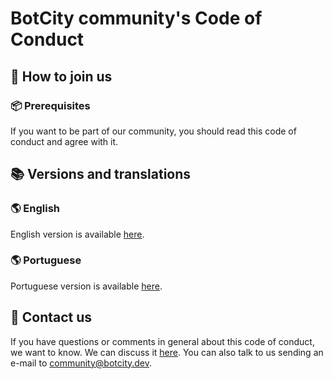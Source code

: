 # BotCity community's Code of Conduct

## 🚀 How to join us
### 📦 Prerequisites
If you want to be part of our community, you should read this code of conduct and agree with it.

## 📚 Versions and translations
### 🌎 English
English version is available [here](https://github.com/botcity-dev/code-of-conduct/blob/main/english.md).

### 🌎 Portuguese
Portuguese version is available [here](https://github.com/botcity-dev/code-of-conduct/blob/main/portuguese.md).

## 📢 Contact us
If you have questions or comments in general about this code of conduct, we want to know. We can discuss it [here](https://communitybotcitydev.slack.com). You can also talk to us sending an e-mail to [community@botcity.dev](mailto:community@botcity.dev).
